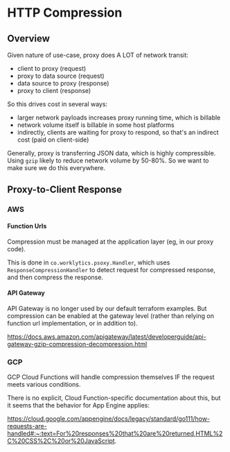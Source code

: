 # HTTP Compression

## Overview

Given nature of use-case, proxy does A LOT of network transit:
  * client to proxy (request)
  * proxy to data source (request)
  * data source to proxy (response)
  * proxy to client (response)

So this drives cost in several ways:
   - larger network payloads increases proxy running time, which is billable
   - network volume itself is billable in some host platforms
   - indirectly, clients are waiting for proxy to respond, so that's an indirect cost (paid on client-side)

Generally, proxy is transferring JSON data, which is highly compressible. Using `gzip` likely to
reduce network volume by 50-80%. So we want to make sure we do this everywhere.


## Proxy-to-Client Response

### AWS

#### Function Urls

Compression must be managed at the application layer (eg, in our proxy code).

This is done in `co.worklytics.psoxy.Handler`, which uses `ResponseCompressionHandler` to detect
request for compressed response, and then compress the response.

#### API Gateway

API Gateway is no longer used by our default terraform examples. But compression can be enabled
at the gateway level (rather than relying on function url implementation, or in addition to).

https://docs.aws.amazon.com/apigateway/latest/developerguide/api-gateway-gzip-compression-decompression.html

### GCP

GCP Cloud Functions will handle compression themselves IF the request meets various conditions.

There is no explicit, Cloud Function-specific documentation about this, but it seems that the
behavior for App Engine applies:

https://cloud.google.com/appengine/docs/legacy/standard/go111/how-requests-are-handled#:~:text=For%20responses%20that%20are%20returned,HTML%2C%20CSS%2C%20or%20JavaScript.



